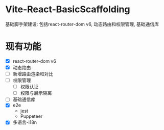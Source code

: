 # Vite-React-BasicScaffolding
基础脚手架建设: 包括react-router-dom v6, 动态路由和权限管理, 基础通信库

# 现有功能
- [x] react-router-dom v6
- [x] 动态路由
- [ ] 新增路由渲染和对比
- [ ] 权限管理
    - [ ] 权限认证
    - [ ] 权限与展示隔离
- [ ] 基础通信库
- [x] e2e
    - jest
    - Puppeteer
- [x] 多语言-i18n
